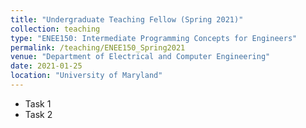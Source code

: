 ```yaml
---
title: "Undergraduate Teaching Fellow (Spring 2021)"
collection: teaching
type: "ENEE150: Intermediate Programming Concepts for Engineers"
permalink: /teaching/ENEE150_Spring2021
venue: "Department of Electrical and Computer Engineering"
date: 2021-01-25
location: "University of Maryland"
---
```


* Task 1
* Task 2
<!--
This is a description of a teaching experience. You can use markdown like any other post.

Heading 1
======

Heading 2
======

Heading 3
====== -->
